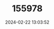 ---
title: "155978"
category: "Moitessieria heideae"
draft: false
date: 2024-02-22 13:03:52
languages:
  French: ["Moitessierie gardoise"]
---